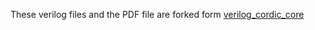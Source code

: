 These verilog files and the PDF file are forked form [verilog_cordic_core](https://github.com/freecores/verilog_cordic_core)
